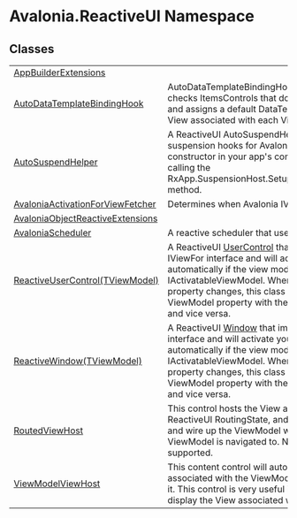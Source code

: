 # Avalonia.ReactiveUI Namespace






## Classes
<table>
<tr>
<td><a href="T_Avalonia_ReactiveUI_AppBuilderExtensions">AppBuilderExtensions</a></td>
<td> </td>
</tr>
<tr>
<td><a href="T_Avalonia_ReactiveUI_AutoDataTemplateBindingHook">AutoDataTemplateBindingHook</a></td>
<td>AutoDataTemplateBindingHook is a binding hook that checks ItemsControls that don't have DataTemplates, and assigns a default DataTemplate that loads the View associated with each ViewModel.</td>
</tr>
<tr>
<td><a href="T_Avalonia_ReactiveUI_AutoSuspendHelper">AutoSuspendHelper</a></td>
<td>A ReactiveUI AutoSuspendHelper which initializes suspension hooks for Avalonia applications. Call its constructor in your app's composition root, before calling the RxApp.SuspensionHost.SetupDefaultSuspendResume method.</td>
</tr>
<tr>
<td><a href="T_Avalonia_ReactiveUI_AvaloniaActivationForViewFetcher">AvaloniaActivationForViewFetcher</a></td>
<td>Determines when Avalonia IVisuals get activated.</td>
</tr>
<tr>
<td><a href="T_Avalonia_ReactiveUI_AvaloniaObjectReactiveExtensions">AvaloniaObjectReactiveExtensions</a></td>
<td> </td>
</tr>
<tr>
<td><a href="T_Avalonia_ReactiveUI_AvaloniaScheduler">AvaloniaScheduler</a></td>
<td>A reactive scheduler that uses Avalonia's <a href="T_Avalonia_Threading_Dispatcher">Dispatcher</a>.</td>
</tr>
<tr>
<td><a href="T_Avalonia_ReactiveUI_ReactiveUserControl_1">ReactiveUserControl(TViewModel)</a></td>
<td>A ReactiveUI <a href="T_Avalonia_Controls_UserControl">UserControl</a> that implements the IViewFor interface and will activate your ViewModel automatically if the view model implements IActivatableViewModel. When the DataContext property changes, this class will update the ViewModel property with the new DataContext value, and vice versa.</td>
</tr>
<tr>
<td><a href="T_Avalonia_ReactiveUI_ReactiveWindow_1">ReactiveWindow(TViewModel)</a></td>
<td>A ReactiveUI <a href="T_Avalonia_Controls_Window">Window</a> that implements the IViewFor interface and will activate your ViewModel automatically if the view model implements IActivatableViewModel. When the DataContext property changes, this class will update the ViewModel property with the new DataContext value, and vice versa.</td>
</tr>
<tr>
<td><a href="T_Avalonia_ReactiveUI_RoutedViewHost">RoutedViewHost</a></td>
<td>This control hosts the View associated with ReactiveUI RoutingState, and will display the View and wire up the ViewModel whenever a new ViewModel is navigated to. Nested routing is also supported.</td>
</tr>
<tr>
<td><a href="T_Avalonia_ReactiveUI_ViewModelViewHost">ViewModelViewHost</a></td>
<td>This content control will automatically load the View associated with the ViewModel property and display it. This control is very useful inside a DataTemplate to display the View associated with a ViewModel.</td>
</tr>
</table>
